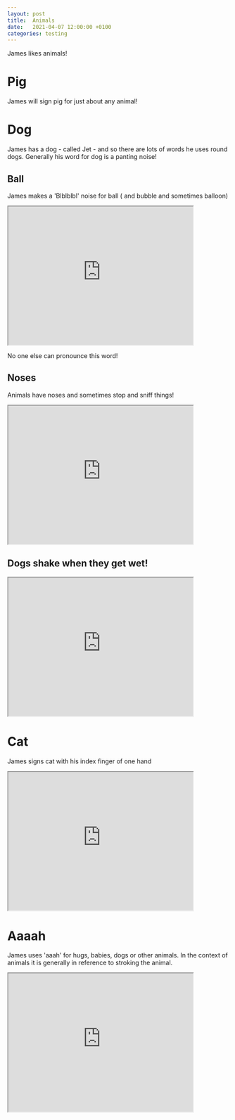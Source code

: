```yaml
---
layout: post
title:  Animals
date:   2021-04-07 12:00:00 +0100
categories: testing
---
```

James likes animals!

# Pig

James will sign pig for just about any animal!


# Dog

James has a dog - called Jet - and so there are lots of words he uses round dogs. Generally his word for dog is a panting noise!



## Ball

James makes a 'Blblblbl' noise for ball ( and bubble and sometimes balloon)

<iframe width="420" height="315"
src="https://www.youtube.com/embed/bY-73MG3DBI">
</iframe>

No one else can pronounce this word!

## Noses

Animals have noses and sometimes stop and sniff things!

<iframe width="420" height="315"
src="https://www.youtube.com/embed/xaIHJehYr_U">
</iframe>

## Dogs shake when they get wet!

<iframe width="420" height="315"
src="https://www.youtube.com/embed/wyPMjovMVGA">
</iframe>

# Cat
James signs cat with his index finger of one hand 


<iframe width="420" height="315"
src="https://www.youtube.com/embed/xaIHJehYr_U">
</iframe>


# Aaaah 

James uses 'aaah' for hugs, babies, dogs or other animals. In the context of animals it is generally in reference to stroking the animal. 

<iframe width="420" height="315"
src="https://www.youtube.com/embed/DR_nJR4jS1I">
</iframe>


